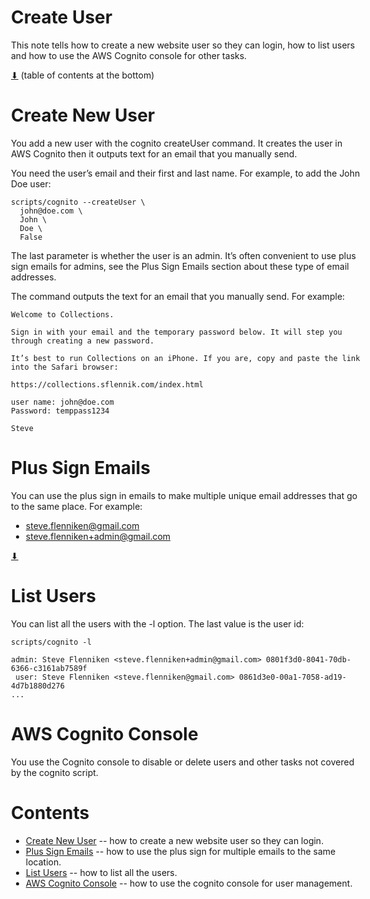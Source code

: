 # Create User

This note tells how to create a new website user so they can login,
how to list users and how to use the AWS Cognito console for other
tasks.

[⬇](#Contents) (table of contents at the bottom)

# Create New User

You add a new user with the cognito createUser command.  It creates
the user in AWS Cognito then it outputs text for an email that you
manually send.

You need the user’s email and their first and last name. For example,
to add the John Doe user:

~~~
scripts/cognito --createUser \
  john@doe.com \
  John \
  Doe \
  False
~~~

The last parameter is whether the user is an admin. It’s often
convenient to use plus sign emails for admins, see the Plus Sign
Emails section about these type of email addresses.

The command outputs the text for an email that you manually send. For
example:

~~~
Welcome to Collections.

Sign in with your email and the temporary password below. It will step you through creating a new password.

It’s best to run Collections on an iPhone. If you are, copy and paste the link into the Safari browser:

https://collections.sflennik.com/index.html

user name: john@doe.com
Password: temppass1234

Steve
~~~

# Plus Sign Emails

You can use the plus sign in emails to make multiple unique email
addresses that go to the same place. For example:

* steve.flenniken@gmail.com
* steve.flenniken+admin@gmail.com

[⬇](#Contents)

# List Users

You can list all the users with the -l option. The last value is the
user id:

~~~
scripts/cognito -l

admin: Steve Flenniken <steve.flenniken+admin@gmail.com> 0801f3d0-8041-70db-6366-c3161ab7589f
 user: Steve Flenniken <steve.flenniken@gmail.com> 0861d3e0-00a1-7058-ad19-4d7b1880d276
...
~~~

# AWS Cognito Console

You use the Cognito console to disable or delete users and other tasks
not covered by the cognito script.

# Contents

* [Create New User](#create-new-user) -- how to create a new website user so they can login.
* [Plus Sign Emails](#plus-sign-emails) -- how to use the plus sign for multiple emails to the same location.
* [List Users](#list-users) -- how to list all the users.
* [AWS Cognito Console](#aws-congnito-console) -- how to use the cognito console for user management.

<style>body { max-width: 40em}</style>
